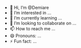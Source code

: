 - 👋 Hi, I’m @Demiare
- 👀 I’m interested in ...
- 🌱 I’m currently learning ...
- 💞️ I’m looking to collaborate on ...
- 📫 How to reach me ...
- 😄 Pronouns: ...
- ⚡ Fun fact: ...

<!---
Demiare/Demiare is a ✨ special ✨ repository because its `README.md` (this file) appears on your GitHub profile.
You can click the Preview link to take a look at your changes.
--->
